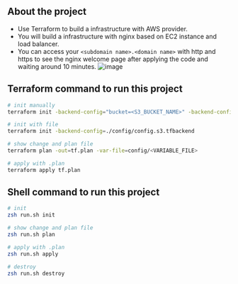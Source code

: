 ## About the project
- Use Terraform to build a infrastructure with AWS provider.
- You will build a infrastructure with nginx based on EC2 instance and load balancer.
- You can access your `<subdomain name>.<domain name>` with http and https to see the nginx welcome page after applying the code and waiting around 10 minutes.
![image](https://github.com/BalinLin/cloudnginx/blob/main/AWS%20Lab%20Architecture.png)

## Terraform command to run this project
```bash
# init manually
terraform init -backend-config="bucket=<S3_BUCKET_NAME>" -backend-config="key=<TERRAFORM_STATE_LOCATION>" -backend-config="region=<AWS_REGION>" -backend-config="profile=<AWS_PROFILE>"

# init with file
terraform init -backend-config=./config/config.s3.tfbackend

# show change and plan file
terraform plan -out=tf.plan -var-file=config/<VARIABLE_FILE>

# apply with .plan
terraform apply tf.plan
```

## Shell command to run this project
```bash
# init
zsh run.sh init

# show change and plan file
zsh run.sh plan

# apply with .plan
zsh run.sh apply

# destroy
zsh run.sh destroy
```
